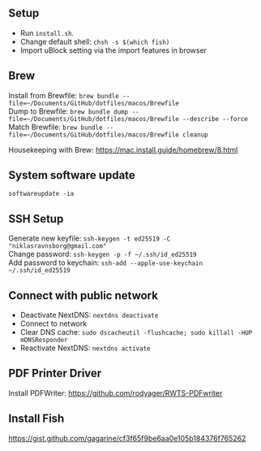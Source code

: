 ## Setup

- Run `install.sh`.
- Change default shell: `chsh -s $(which fish)`
- Import uBlock setting via the import features in browser

## Brew

Install from Brewfile: `brew bundle --file=~/Documents/GitHub/dotfiles/macos/Brewfile`  
Dump to Brewfile: `brew bundle dump --file=~/Documents/GitHub/dotfiles/macos/Brewfile --describe --force`  
Match Brewfile: `brew bundle --file=~/Documents/GitHub/dotfiles/macos/Brewfile cleanup`  

Housekeeping with Brew: https://mac.install.guide/homebrew/8.html

## System software update

`softwareupdate -ia`

## SSH Setup

Generate new keyfile: `ssh-keygen -t ed25519 -C "niklasravnsborg@gmail.com"`  
Change password: `ssh-keygen -p -f ~/.ssh/id_ed25519`  
Add password to keychain: `ssh-add --apple-use-keychain ~/.ssh/id_ed25519`  

## Connect with public network

- Deactivate NextDNS: `nextdns deactivate`
- Connect to network
- Clear DNS cache: `sudo dscacheutil -flushcache; sudo killall -HUP mDNSResponder`
- Reactivate NextDNS: `nextdns activate`

## PDF Printer Driver

Install PDFWriter: https://github.com/rodyager/RWTS-PDFwriter

## Install Fish

https://gist.github.com/gagarine/cf3f65f9be6aa0e105b184376f765262

